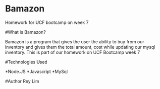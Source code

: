 # Bamazon

Homework for UCF bootcamp on week 7

#What is Bamazon?

Bamazon is a program that gives the user the ability to buy from our inventory and gives them the total amount, cost while updating our mysql inventory. This is part of our homework on UCF Bootcamp week 7

#Technologies Used

*Node.JS
*Javascript
*MySql

#Author
Rey Lim
